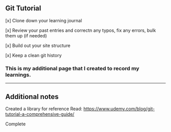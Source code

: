 ## Git Tutorial

[x] Clone down your learning journal

[x] Review your past entries and correctn any typos, fix any errors, bulk them up (if needed)

[x] Build out your site structure

[x] Keep a clean git history

### This is my additional page that I created to record my learnings.
---

## Additional notes
Created a library for reference
Read: https://www.udemy.com/blog/git-tutorial-a-comprehensive-guide/

Complete